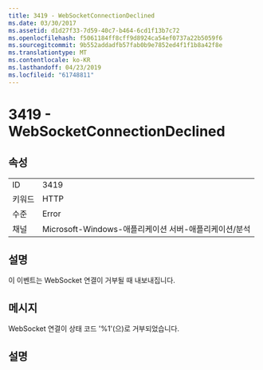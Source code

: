 ```yaml
---
title: 3419 - WebSocketConnectionDeclined
ms.date: 03/30/2017
ms.assetid: d1d27f33-7d59-40c7-b464-6cd1f13b7c72
ms.openlocfilehash: f5061184ff8cff9d8924ca54ef0737a22b5059f6
ms.sourcegitcommit: 9b552addadfb57fab0b9e7852ed4f1f1b8a42f8e
ms.translationtype: MT
ms.contentlocale: ko-KR
ms.lasthandoff: 04/23/2019
ms.locfileid: "61748811"
---
```

# <a name="3419---websocketconnectiondeclined"></a>3419 - WebSocketConnectionDeclined
## <a name="properties"></a>속성  
  
|||  
|-|-|  
|ID|3419|  
|키워드|HTTP|  
|수준|Error|  
|채널|Microsoft-Windows-애플리케이션 서버-애플리케이션/분석|  
  
## <a name="description"></a>설명  
 이 이벤트는 WebSocket 연결이 거부될 때 내보내집니다.  
  
## <a name="message"></a>메시지  
 WebSocket 연결이 상태 코드 '%1'(으)로 거부되었습니다.  
  
## <a name="details"></a>설명
